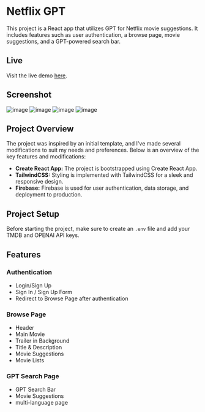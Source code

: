 # Netflix GPT

This project is a React app that utilizes GPT for Netflix movie suggestions. It includes features such as user authentication, a browse page, movie suggestions, and a GPT-powered search bar.

## Live 

Visit the live demo [here](https://65a96d3eae9fbf0a721564b1--netflix-gpt223.netlify.app/).

## Screenshot
![image](https://github.com/nileshcode1/Netflix-GPT/assets/77544758/fe775514-5a3d-44ae-8a3d-fbcb9059db1f)
![image](https://github.com/nileshcode1/Netflix-GPT/assets/77544758/9a9f0b5c-6d28-4552-93c3-8c3a651e35c9)
![image](https://github.com/nileshcode1/Netflix-GPT/assets/77544758/aa3b0e2e-ca4a-44fa-b918-16f7935143fe)
![image](https://github.com/nileshcode1/Netflix-GPT/assets/77544758/1019b8bb-c1a2-4bd6-93a9-36e9a94bdafa)






## Project Overview

The project was inspired by an initial template, and I've made several modifications to suit my needs and preferences. Below is an overview of the key features and modifications:

- **Create React App:** The project is bootstrapped using Create React App.
- **TailwindCSS:** Styling is implemented with TailwindCSS for a sleek and responsive design.
- **Firebase:** Firebase is used for user authentication, data storage, and deployment to production.
  

## Project Setup

Before starting the project, make sure to create an `.env` file and add your TMDB and OPENAI API keys.

## Features

### Authentication
- Login/Sign Up
- Sign In / Sign Up Form
- Redirect to Browse Page after authentication

### Browse Page
- Header
- Main Movie
- Trailer in Background
- Title & Description
- Movie Suggestions
- Movie Lists

### GPT Search Page
- GPT Search Bar
- Movie Suggestions
- multi-language page


